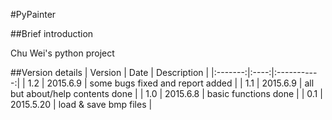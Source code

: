 #PyPainter

##Brief introduction

Chu Wei's python project

##Version details
| Version | Date | Description |
|:-------:|:----:|:-----------:|
| 1.2 | 2015.6.9 | some bugs fixed and report added |
| 1.1 | 2015.6.9 | all but about/help contents done |
| 1.0 | 2015.6.8 | basic functions done |
| 0.1 | 2015.5.20 | load & save bmp files |
